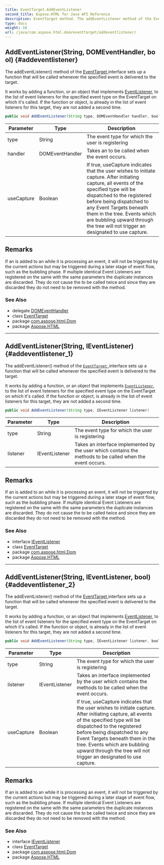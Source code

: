 ```yaml
---
title: EventTarget.AddEventListener
second_title: Aspose.HTML for Java API Reference
description: EventTarget method. The addEventListener method of the EventTarget interface sets up a function that will be called whenever the specified event is delivered to the target
type: docs
weight: 10
url: /java/com.aspose.html.dom/eventtarget/addeventlistener/
---
```

## AddEventListener(String, DOMEventHandler, bool) {#addeventlistener}

The addEventListener() method of the [EventTarget ](T:com.aspose.html.Dom.EventTarget)interface sets up a function that will be called whenever the specified event is delivered to the target.

It works by adding a function, or an object that implements [EventListener](T:com.aspose.html.Dom.Events.IEventListener), to the list of event listeners for the specified event type on the EventTarget on which it's called. If the function or object, is already in the list of event listeners for this target, they are not added a second time.

```java
public void AddEventListener(String type, DOMEventHandler handler, bool useCapture)
```

| Parameter | Type | Description |
| --- | --- | --- |
| type | String | The event type for which the user is registering |
| handler | DOMEventHandler | Takes an to be called when the event occurs. |
| useCapture | Boolean | If true, useCapture indicates that the user wishes to initiate capture. After initiating capture, all events of the specified type will be dispatched to the registered before being dispatched to any Event Targets beneath them in the tree. Events which are bubbling upward through the tree will not trigger an designated to use capture. |

## Remarks

If an is added to an while it is processing an event, it will not be triggered by the current actions but may be triggered during a later stage of event flow, such as the bubbling phase. If multiple identical Event Listeners are registered on the same with the same parameters the duplicate instances are discarded. They do not cause the to be called twice and since they are discarded they do not need to be removed with the method.

### See Also

* delegate [DOMEventHandler](../../../com.aspose.html.dom.events/domeventhandler/)
* class [EventTarget](../)
* package [com.aspose.html.Dom](../../eventtarget/)
* package [Aspose.HTML](../../../)

---

## AddEventListener(String, IEventListener) {#addeventlistener_1}

The addEventListener() method of the [`EventTarget `](../)interface sets up a function that will be called whenever the specified event is delivered to the target.

It works by adding a function, or an object that implements [`EventListener`](../../../com.aspose.html.dom.events/ieventlistener/), to the list of event listeners for the specified event type on the EventTarget on which it's called. If the function or object, is already in the list of event listeners for this target, they are not added a second time.

```java
public void AddEventListener(String type, IEventListener listener)
```

| Parameter | Type | Description |
| --- | --- | --- |
| type | String | The event type for which the user is registering |
| listener | IEventListener | Takes an interface implemented by the user which contains the methods to be called when the event occurs. |

## Remarks

If an is added to an while it is processing an event, it will not be triggered by the current actions but may be triggered during a later stage of event flow, such as the bubbling phase. If multiple identical Event Listeners are registered on the same with the same parameters the duplicate instances are discarded. They do not cause the to be called twice and since they are discarded they do not need to be removed with the method.

### See Also

* interface [IEventListener](../../../com.aspose.html.dom.events/ieventlistener/)
* class [EventTarget](../)
* package [com.aspose.html.Dom](../../eventtarget/)
* package [Aspose.HTML](../../../)

---

## AddEventListener(String, IEventListener, bool) {#addeventlistener_2}

The addEventListener() method of the [EventTarget ](T:com.aspose.html.Dom.EventTarget)interface sets up a function that will be called whenever the specified event is delivered to the target.

It works by adding a function, or an object that implements [EventListener](T:com.aspose.html.Dom.Events.IEventListener), to the list of event listeners for the specified event type on the EventTarget on which it's called. If the function or object, is already in the list of event listeners for this target, they are not added a second time.

```java
public void AddEventListener(String type, IEventListener listener, bool useCapture)
```

| Parameter | Type | Description |
| --- | --- | --- |
| type | String | The event type for which the user is registering |
| listener | IEventListener | Takes an interface implemented by the user which contains the methods to be called when the event occurs. |
| useCapture | Boolean | If true, useCapture indicates that the user wishes to initiate capture. After initiating capture, all events of the specified type will be dispatched to the registered before being dispatched to any Event Targets beneath them in the tree. Events which are bubbling upward through the tree will not trigger an designated to use capture. |

## Remarks

If an is added to an while it is processing an event, it will not be triggered by the current actions but may be triggered during a later stage of event flow, such as the bubbling phase. If multiple identical Event Listeners are registered on the same with the same parameters the duplicate instances are discarded. They do not cause the to be called twice and since they are discarded they do not need to be removed with the method.

### See Also

* interface [IEventListener](../../../com.aspose.html.dom.events/ieventlistener/)
* class [EventTarget](../)
* package [com.aspose.html.Dom](../../eventtarget/)
* package [Aspose.HTML](../../../)
